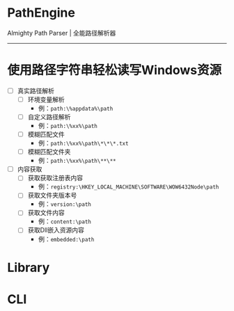 # PathEngine
Almighty Path Parser | 全能路径解析器

--- 
# 使用路径字符串轻松读写Windows资源
 - [ ] 真实路径解析
   - [ ] 环境变量解析
      - 例：`path:\%appdata%\path`
   - [ ] 自定义路径解析
      - 例：`path:\%xx%\path`
   - [ ] 模糊匹配文件
      - 例：`path:\%xx%\path\*\*\*.txt`
   - [ ] 模糊匹配文件夹
      - 例：`path:\%xx%\path\**\**`
    
 - [ ] 内容获取
   - [ ] 获取获取注册表内容
      - 例：`registry:\HKEY_LOCAL_MACHINE\SOFTWARE\WOW6432Node\path`
   - [ ] 获取文件夹版本号
        - 例：`version:\path`
   - [ ] 获取文件内容
        - 例：`content:\path`
   - [ ] 获取Dll嵌入资源内容
        - 例：`embedded:\path`
 
 # Library
  
 # CLI
